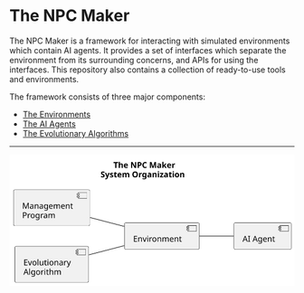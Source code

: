 # The NPC Maker

The NPC Maker is a framework for interacting with simulated environments which
contain AI agents. It provides a set of interfaces which separate the
environment from its surrounding concerns, and APIs for using the interfaces.
This repository also contains a collection of ready-to-use tools and environments.

The framework consists of three major components:
* [The Environments](/docs/environments.md)
* [The AI Agents](/docs/controllers.md)
* [The Evolutionary Algorithms](/docs/evolution.md)

---

![System Organization Diagram](/docs/images/system_organization.svg)
